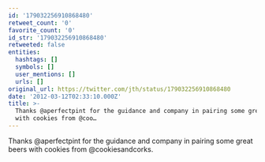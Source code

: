 ```yaml
---
id: '179032256910868480'
retweet_count: '0'
favorite_count: '0'
id_str: '179032256910868480'
retweeted: false
entities:
  hashtags: []
  symbols: []
  user_mentions: []
  urls: []
original_url: https://twitter.com/jth/status/179032256910868480
date: '2012-03-12T02:33:10.000Z'
title: >-
  Thanks @aperfectpint for the guidance and company in pairing some great beers
  with cookies from @coo…
---
```


Thanks @aperfectpint for the guidance and company in pairing some great beers with cookies from @cookiesandcorks.